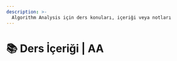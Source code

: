 ```yaml
---
description: >-
  Algorithm Analysis için ders konuları, içeriği veya notları
---
```


# 📚 Ders İçeriği \| AA
